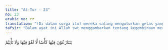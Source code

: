 ```yaml
---
title: "At-Tur - 23"
no: 23
arabic_no: ٢٣
translation: "(Di dalam surga itu) mereka saling mengulurkan gelas yang isinya tidak (menimbulkan) ucapan yang tidak berfaedah ataupun perbuatan dosa. "
tafsir: "Dalam ayat ini Allah swt menggambarkan tentang kegembiraan mereka di surga yaitu mereka masing-masing mengambil gelas minuman mereka. Mereka duduk sambil bersulang dengan teman-teman mereka, bersenda-gurau seperti terjadi dalam suatu kelompok sahabat, sebagai gambaran betapa riang-gembiranya mereka. Minuman khamar di akhirat tidak memabukkan seperti halnya dengan khamar di dunia, dan tidak pula menyebabkan orang berbicara melantur tak tentu arah atau mabuk seperti peminum di dunia. Allah swt telah menjelaskan dalam ayat lain, yakni tentang khamar di akhirat dan sedap rasa makanan yaitu ayat yang berbunyi dalam firman-Nya: \n\n(warnanya) putih bersih, sedap rasanya bagi orang-orang yang minum. Tidak ada di dalamnya (unsur) yang memabukkan dan mereka tidak mabuk karenanya. (as-shaffat/37: 46-47) \n\nDan firman-Nya: \n\nMereka tidak pening karenanya dan tidak pula mabuk. (alWaqi'ah/56: 19)"
---
```


يَتَنَازَعُوْنَ فِيْهَا كَأْسًا لَّا لَغْوٌ فِيْهَا وَلَا تَأْثِيْمٌ 
